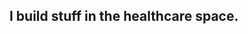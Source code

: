 ## I build stuff in the healthcare space.

<!---
GauthierWillemse/GauthierWillemse is a ✨ special ✨ repository because its `README.md` (this file) appears on your GitHub profile.
You can click the Preview link to take a look at your changes.
--->
